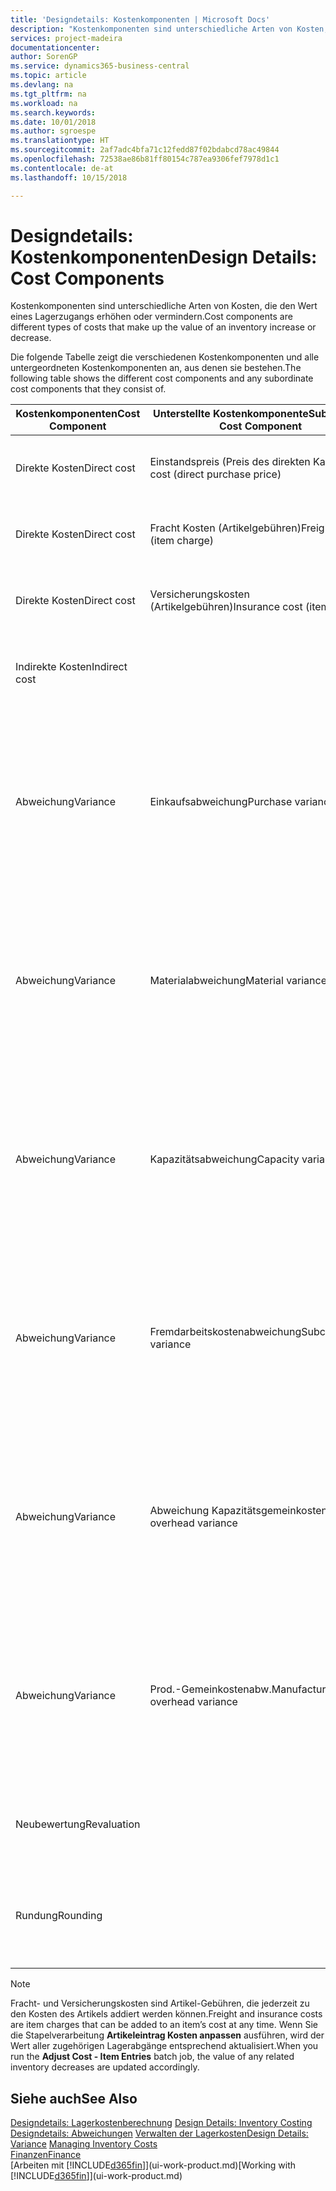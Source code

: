 ```yaml
---
title: 'Designdetails: Kostenkomponenten | Microsoft Docs'
description: "Kostenkomponenten sind unterschiedliche Arten von Kosten, die den Wert eines Lagerzugangs erhöhen oder vermindern."
services: project-madeira
documentationcenter: 
author: SorenGP
ms.service: dynamics365-business-central
ms.topic: article
ms.devlang: na
ms.tgt_pltfrm: na
ms.workload: na
ms.search.keywords: 
ms.date: 10/01/2018
ms.author: sgroespe
ms.translationtype: HT
ms.sourcegitcommit: 2af7adc4bfa71c12fedd87f02bdabcd78ac49844
ms.openlocfilehash: 72538ae86b81ff80154c787ea9306fef7978d1c1
ms.contentlocale: de-at
ms.lasthandoff: 10/15/2018

---
```

# <a name="design-details-cost-components"></a><span data-ttu-id="ecf1f-103">Designdetails: Kostenkomponenten</span><span class="sxs-lookup"><span data-stu-id="ecf1f-103">Design Details: Cost Components</span></span>
<span data-ttu-id="ecf1f-104">Kostenkomponenten sind unterschiedliche Arten von Kosten, die den Wert eines Lagerzugangs erhöhen oder vermindern.</span><span class="sxs-lookup"><span data-stu-id="ecf1f-104">Cost components are different types of costs that make up the value of an inventory increase or decrease.</span></span>  

 <span data-ttu-id="ecf1f-105">Die folgende Tabelle zeigt die verschiedenen Kostenkomponenten und alle untergeordneten Kostenkomponenten an, aus denen sie bestehen.</span><span class="sxs-lookup"><span data-stu-id="ecf1f-105">The following table shows the different cost components and any subordinate cost components that they consist of.</span></span>  

|<span data-ttu-id="ecf1f-106">Kostenkomponenten</span><span class="sxs-lookup"><span data-stu-id="ecf1f-106">Cost Component</span></span>|<span data-ttu-id="ecf1f-107">Unterstellte Kostenkomponente</span><span class="sxs-lookup"><span data-stu-id="ecf1f-107">Subordinate Cost Component</span></span>|<span data-ttu-id="ecf1f-108">Description</span><span class="sxs-lookup"><span data-stu-id="ecf1f-108">Description</span></span>|  
|--------------------|--------------------------------|---------------------------------------|  
|<span data-ttu-id="ecf1f-109">Direkte Kosten</span><span class="sxs-lookup"><span data-stu-id="ecf1f-109">Direct cost</span></span>|<span data-ttu-id="ecf1f-110">Einstandspreis (Preis des direkten Kaufs)</span><span class="sxs-lookup"><span data-stu-id="ecf1f-110">Unit cost (direct purchase price)</span></span>|<span data-ttu-id="ecf1f-111">Kosten, die direkt auf das Kostenobjekt zurückzuführen sind.</span><span class="sxs-lookup"><span data-stu-id="ecf1f-111">Cost that can be traced to a cost object.</span></span>|  
|<span data-ttu-id="ecf1f-112">Direkte Kosten</span><span class="sxs-lookup"><span data-stu-id="ecf1f-112">Direct cost</span></span>|<span data-ttu-id="ecf1f-113">Fracht Kosten (Artikelgebühren)</span><span class="sxs-lookup"><span data-stu-id="ecf1f-113">Freight cost (item charge)</span></span>|<span data-ttu-id="ecf1f-114">Kosten, die direkt auf das Kostenobjekt zurückzuführen sind.</span><span class="sxs-lookup"><span data-stu-id="ecf1f-114">Cost that can be traced to a cost object.</span></span>|  
|<span data-ttu-id="ecf1f-115">Direkte Kosten</span><span class="sxs-lookup"><span data-stu-id="ecf1f-115">Direct cost</span></span>|<span data-ttu-id="ecf1f-116">Versicherungskosten (Artikelgebühren)</span><span class="sxs-lookup"><span data-stu-id="ecf1f-116">Insurance cost (item charge)</span></span>|<span data-ttu-id="ecf1f-117">Kosten, die direkt auf das Kostenobjekt zurückzuführen sind.</span><span class="sxs-lookup"><span data-stu-id="ecf1f-117">Cost that can be traced to a cost object.</span></span>|  
|<span data-ttu-id="ecf1f-118">Indirekte Kosten</span><span class="sxs-lookup"><span data-stu-id="ecf1f-118">Indirect cost</span></span>||<span data-ttu-id="ecf1f-119">Kosten, die nicht auf ein Kostenobjekt zurückzuführen sind.</span><span class="sxs-lookup"><span data-stu-id="ecf1f-119">Cost that cannot be traced to a cost object.</span></span>|  
|<span data-ttu-id="ecf1f-120">Abweichung</span><span class="sxs-lookup"><span data-stu-id="ecf1f-120">Variance</span></span>|<span data-ttu-id="ecf1f-121">Einkaufsabweichung</span><span class="sxs-lookup"><span data-stu-id="ecf1f-121">Purchase variance</span></span>|<span data-ttu-id="ecf1f-122">Der Unterschied zwischen tatsächlichen Kosten und dem Einstandspreis (fest), der nur für Artikel mit der Lagerabgangsmethode **Standard** gebucht wird.</span><span class="sxs-lookup"><span data-stu-id="ecf1f-122">The difference between actual and standard costs, which is only posted for items using the **Standard** costing method.</span></span>|  
|<span data-ttu-id="ecf1f-123">Abweichung</span><span class="sxs-lookup"><span data-stu-id="ecf1f-123">Variance</span></span>|<span data-ttu-id="ecf1f-124">Materialabweichung</span><span class="sxs-lookup"><span data-stu-id="ecf1f-124">Material variance</span></span>|<span data-ttu-id="ecf1f-125">Der Unterschied zwischen tatsächlichen Kosten und dem Einstandspreis (fest), der nur für Artikel mit der Lagerabgangsmethode **Standard** gebucht wird.</span><span class="sxs-lookup"><span data-stu-id="ecf1f-125">The difference between actual and standard costs, which is only posted for items using the **Standard** costing method.</span></span>|  
|<span data-ttu-id="ecf1f-126">Abweichung</span><span class="sxs-lookup"><span data-stu-id="ecf1f-126">Variance</span></span>|<span data-ttu-id="ecf1f-127">Kapazitätsabweichung</span><span class="sxs-lookup"><span data-stu-id="ecf1f-127">Capacity variance</span></span>|<span data-ttu-id="ecf1f-128">Der Unterschied zwischen tatsächlichen Kosten und dem Einstandspreis (fest), der nur für Artikel mit der Lagerabgangsmethode **Standard** gebucht wird.</span><span class="sxs-lookup"><span data-stu-id="ecf1f-128">The difference between actual and standard costs, which is only posted for items using the **Standard** costing method.</span></span>|  
|<span data-ttu-id="ecf1f-129">Abweichung</span><span class="sxs-lookup"><span data-stu-id="ecf1f-129">Variance</span></span>|<span data-ttu-id="ecf1f-130">Fremdarbeitskostenabweichung</span><span class="sxs-lookup"><span data-stu-id="ecf1f-130">Subcontracted variance</span></span>|<span data-ttu-id="ecf1f-131">Der Unterschied zwischen tatsächlichen Kosten und dem Einstandspreis (fest), der nur für Artikel mit der Lagerabgangsmethode **Standard** gebucht wird.</span><span class="sxs-lookup"><span data-stu-id="ecf1f-131">The difference between actual and standard costs, which is only posted for items using the **Standard** costing method.</span></span>|  
|<span data-ttu-id="ecf1f-132">Abweichung</span><span class="sxs-lookup"><span data-stu-id="ecf1f-132">Variance</span></span>|<span data-ttu-id="ecf1f-133">Abweichung Kapazitätsgemeinkosten</span><span class="sxs-lookup"><span data-stu-id="ecf1f-133">Capacity overhead variance</span></span>|<span data-ttu-id="ecf1f-134">Der Unterschied zwischen tatsächlichen Kosten und dem Einstandspreis (fest), der nur für Artikel mit der Lagerabgangsmethode **Standard** gebucht wird.</span><span class="sxs-lookup"><span data-stu-id="ecf1f-134">The difference between actual and standard costs, which is only posted for items using the **Standard** costing method.</span></span>|  
|<span data-ttu-id="ecf1f-135">Abweichung</span><span class="sxs-lookup"><span data-stu-id="ecf1f-135">Variance</span></span>|<span data-ttu-id="ecf1f-136">Prod.-Gemeinkostenabw.</span><span class="sxs-lookup"><span data-stu-id="ecf1f-136">Manufacturing overhead variance</span></span>|<span data-ttu-id="ecf1f-137">Der Unterschied zwischen tatsächlichen Kosten und dem Einstandspreis (fest), der nur für Artikel mit der Lagerabgangsmethode **Standard** gebucht wird.</span><span class="sxs-lookup"><span data-stu-id="ecf1f-137">The difference between actual and standard costs, which is only posted for items using the **Standard** costing method.</span></span>|  
|<span data-ttu-id="ecf1f-138">Neubewertung</span><span class="sxs-lookup"><span data-stu-id="ecf1f-138">Revaluation</span></span>||<span data-ttu-id="ecf1f-139">Eine Auf- oder Abwertung des aktuellen Lagerwerts.</span><span class="sxs-lookup"><span data-stu-id="ecf1f-139">A depreciation or appreciation of the current inventory value.</span></span>|  
|<span data-ttu-id="ecf1f-140">Rundung</span><span class="sxs-lookup"><span data-stu-id="ecf1f-140">Rounding</span></span>||<span data-ttu-id="ecf1f-141">Restbeträge, die durch die Berechnung von Bestandsminderungen entstehen.</span><span class="sxs-lookup"><span data-stu-id="ecf1f-141">Residuals caused by the way in which valuation of inventory decreases are calculated.</span></span>|  

> [!NOTE]  
>  <span data-ttu-id="ecf1f-142">Fracht- und Versicherungskosten sind Artikel-Gebühren, die jederzeit zu den Kosten des Artikels addiert werden können.</span><span class="sxs-lookup"><span data-stu-id="ecf1f-142">Freight and insurance costs are item charges that can be added to an item’s cost at any time.</span></span> <span data-ttu-id="ecf1f-143">Wenn Sie die Stapelverarbeitung **Artikeleintrag Kosten anpassen** ausführen, wird der Wert aller zugehörigen Lagerabgänge entsprechend aktualisiert.</span><span class="sxs-lookup"><span data-stu-id="ecf1f-143">When you run the **Adjust Cost - Item Entries** batch job, the value of any related inventory decreases are updated accordingly.</span></span>  

## <a name="see-also"></a><span data-ttu-id="ecf1f-144">Siehe auch</span><span class="sxs-lookup"><span data-stu-id="ecf1f-144">See Also</span></span>  
 <span data-ttu-id="ecf1f-145">[Designdetails: Lagerkostenberechnung](design-details-inventory-costing.md) </span><span class="sxs-lookup"><span data-stu-id="ecf1f-145">[Design Details: Inventory Costing](design-details-inventory-costing.md) </span></span>  
 <span data-ttu-id="ecf1f-146">[Designdetails: Abweichungen](design-details-variance.md) [Verwalten der Lagerkosten](finance-manage-inventory-costs.md)</span><span class="sxs-lookup"><span data-stu-id="ecf1f-146">[Design Details: Variance](design-details-variance.md) [Managing Inventory Costs](finance-manage-inventory-costs.md)</span></span>  
 [<span data-ttu-id="ecf1f-147">Finanzen</span><span class="sxs-lookup"><span data-stu-id="ecf1f-147">Finance</span></span>](finance.md)  
 <span data-ttu-id="ecf1f-148">[Arbeiten mit [!INCLUDE[d365fin](includes/d365fin_md.md)]](ui-work-product.md)</span><span class="sxs-lookup"><span data-stu-id="ecf1f-148">[Working with [!INCLUDE[d365fin](includes/d365fin_md.md)]](ui-work-product.md)</span></span>  

